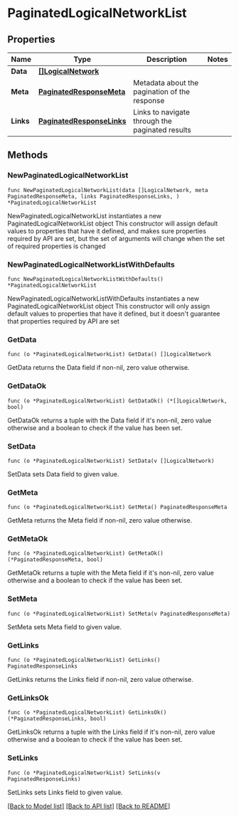 # PaginatedLogicalNetworkList

## Properties

Name | Type | Description | Notes
------------ | ------------- | ------------- | -------------
**Data** | [**[]LogicalNetwork**](LogicalNetwork.md) |  | 
**Meta** | [**PaginatedResponseMeta**](PaginatedResponseMeta.md) | Metadata about the pagination of the response | 
**Links** | [**PaginatedResponseLinks**](PaginatedResponseLinks.md) | Links to navigate through the paginated results | 

## Methods

### NewPaginatedLogicalNetworkList

`func NewPaginatedLogicalNetworkList(data []LogicalNetwork, meta PaginatedResponseMeta, links PaginatedResponseLinks, ) *PaginatedLogicalNetworkList`

NewPaginatedLogicalNetworkList instantiates a new PaginatedLogicalNetworkList object
This constructor will assign default values to properties that have it defined,
and makes sure properties required by API are set, but the set of arguments
will change when the set of required properties is changed

### NewPaginatedLogicalNetworkListWithDefaults

`func NewPaginatedLogicalNetworkListWithDefaults() *PaginatedLogicalNetworkList`

NewPaginatedLogicalNetworkListWithDefaults instantiates a new PaginatedLogicalNetworkList object
This constructor will only assign default values to properties that have it defined,
but it doesn't guarantee that properties required by API are set

### GetData

`func (o *PaginatedLogicalNetworkList) GetData() []LogicalNetwork`

GetData returns the Data field if non-nil, zero value otherwise.

### GetDataOk

`func (o *PaginatedLogicalNetworkList) GetDataOk() (*[]LogicalNetwork, bool)`

GetDataOk returns a tuple with the Data field if it's non-nil, zero value otherwise
and a boolean to check if the value has been set.

### SetData

`func (o *PaginatedLogicalNetworkList) SetData(v []LogicalNetwork)`

SetData sets Data field to given value.


### GetMeta

`func (o *PaginatedLogicalNetworkList) GetMeta() PaginatedResponseMeta`

GetMeta returns the Meta field if non-nil, zero value otherwise.

### GetMetaOk

`func (o *PaginatedLogicalNetworkList) GetMetaOk() (*PaginatedResponseMeta, bool)`

GetMetaOk returns a tuple with the Meta field if it's non-nil, zero value otherwise
and a boolean to check if the value has been set.

### SetMeta

`func (o *PaginatedLogicalNetworkList) SetMeta(v PaginatedResponseMeta)`

SetMeta sets Meta field to given value.


### GetLinks

`func (o *PaginatedLogicalNetworkList) GetLinks() PaginatedResponseLinks`

GetLinks returns the Links field if non-nil, zero value otherwise.

### GetLinksOk

`func (o *PaginatedLogicalNetworkList) GetLinksOk() (*PaginatedResponseLinks, bool)`

GetLinksOk returns a tuple with the Links field if it's non-nil, zero value otherwise
and a boolean to check if the value has been set.

### SetLinks

`func (o *PaginatedLogicalNetworkList) SetLinks(v PaginatedResponseLinks)`

SetLinks sets Links field to given value.



[[Back to Model list]](../README.md#documentation-for-models) [[Back to API list]](../README.md#documentation-for-api-endpoints) [[Back to README]](../README.md)



